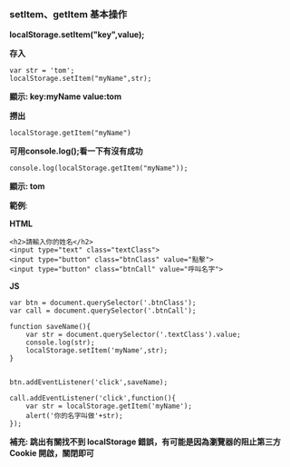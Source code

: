 ### setItem、getItem 基本操作

**localStorage.setItem("key",value);**

**存入**
```
var str = 'tom';
localStorage.setItem("myName",str);
```
**顯示: key:myName  value:tom**

**撈出**
```
localStorage.getItem("myName")
```

**可用console.log();看一下有沒有成功**
```
console.log(localStorage.getItem("myName"));
```
**顯示: tom**

**範例**:

**HTML**
```
<h2>請輸入你的姓名</h2>
<input type="text" class="textClass">
<input type="button" class="btnClass" value="點擊">
<input type="button" class="btnCall" value="呼叫名字">
```

**JS**
```
var btn = document.querySelector('.btnClass');
var call = document.querySelector('.btnCall');

function saveName(){
    var str = document.querySelector('.textClass').value;
    console.log(str);
    localStorage.setItem('myName',str);
}


btn.addEventListener('click',saveName);

call.addEventListener('click',function(){
    var str = localStorage.getItem('myName');
    alert('你的名字叫做'+str);
});
```
**補充: 跳出有關找不到 localStorage 錯誤，有可能是因為瀏覽器的阻止第三方 Cookie 開啟，關閉即可**